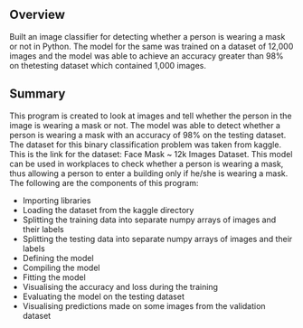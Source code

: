 ## Overview

Built an image classifier for detecting whether a person is wearing a mask or not in Python. The model for the same was trained
on a dataset of 12,000 images and the model was able to achieve an accuracy greater than 98% on thetesting dataset which
contained 1,000 images.

## Summary
This program is created to look at images and tell whether the person in the image is wearing a mask or not. The model was able to detect whether a person is wearing a mask with an accuracy of 98% on the testing dataset. The dataset for this binary classification problem was taken from kaggle. This is the link for the dataset: Face Mask ~ 12k Images Dataset. This model can be used in workplaces to check whether a person is wearing a mask, thus allowing a person to enter a building only if he/she is wearing a mask. The following are the components of this program:

- Importing libraries
- Loading the dataset from the kaggle directory
- Splitting the training data into separate numpy arrays of images and their labels
- Splitting the testing data into separate numpy arrays of images and their labels
- Defining the model
- Compiling the model
- Fitting the model
- Visualising the accuracy and loss during the training
- Evaluating the model on the testing dataset
- Visualising predictions made on some images from the validation dataset
